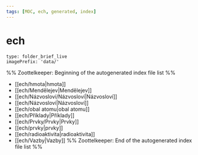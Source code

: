 ```yaml
---
tags: [MOC, ech, generated, index]
---
```

# ech
```ccard
type: folder_brief_live
imagePrefix: 'data/'
```
%% Zoottelkeeper: Beginning of the autogenerated index file list  %%
-  [[ech/hmota|hmota]]
-  [[ech/Mendělejev|Mendělejev]]
-  [[ech/Názvosloví/Názvosloví|Názvosloví]]
-  [[ech/Názvosloví|Názvosloví]]
-  [[ech/obal atomu|obal atomu]]
-  [[ech/Příklady|Příklady]]
-  [[ech/Prvky/Prvky|Prvky]]
-  [[ech/prvky|prvky]]
-  [[ech/radioaktivita|radioaktivita]]
-  [[ech/Vazby|Vazby]]
%% Zoottelkeeper: End of the autogenerated index file list  %%
